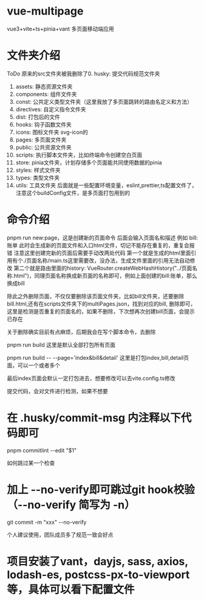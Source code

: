 <!--
 * @Author       : 桔子
 * @Date         : 2024-04-02 17:04:05
 * @LastEditors  : 桔子
 * @LastEditTime : 2024-04-08 16:25:03
 * @Description  : 头部注释配置模板
 * @FilePath     : /vue-multipage/README.md
-->

# vue-multipage

vue3+vite+ts+pinia+vant 多页面移动端应用

# 文件夹介绍

ToDo 原来的src文件夹被我删除了0. husky: 提交代码规范文件夹

1. assets: 静态资源文件夹
2. components: 组件文件夹
3. const: 公共定义类型文件夹（这里我放了多页面跳转的路由名定义和方法）
4. directives: 自定义指令文件夹
5. dist: 打包后的文件
6. hooks: 钩子函数文件夹
7. icons: 图标文件夹 svg-icon的
8. pages: 多页面文件夹
9. public: 公共资源文件夹
10. scripts: 执行脚本文件夹，比如终端命令创建空白页面
11. store: pinia文件夹，计划存储多个页面能共同使用数据的pinia
12. styles: 样式文件夹
13. types: 类型文件夹
14. utils: 工具文件夹
    后面就是一些配置环境变量，eslint,prettier,ts配置文件了，注意这个buildConfig文件，是多页面打包用到的

# 命令介绍

pnpm run new:page，这是创建新的页面命令
后面会输入页面名和描述 例如 bill:账单
此时会生成新的页面文件和入口html文件，切记不能存在重复的，重复会报错
注意这里创建完新的页面后需要手动改两处代码
第一个就是生成的html里面引用有个./页面名称/main.ts这里需要改，没办法，生成文件里面的引用无法自动修改
第二个就是路由里面的history: VueRouter.createWebHashHistory("../页面名称.html")，同理页面名称换成新页面的名称即可，例如上面创建的bill:账单，那么换成bill

除此之外删除页面，不仅仅要删除该页面文件夹，比如bill文件夹，还要删除bill.html,还有在scripts文件夹下的multiPages.json，找到对应的bill, 删除即可，这里是检测是否重复的页面名的，如果不删除，下次想再次创建bill页面，会提示已存在

关于删除确实目前有点麻烦，后期我会在写个脚本命令，去删除

pnpm run build 这里是默认全部打包所有页面

pnpm run build -- --page='index&bill&detail' 这里是打包index,bill,detail页面，可以一个或者多个

最后index页面会默认一定打包进去，想要修改可以去vite.config.ts修改

提交代码，会对文件进行检测，如果不想要

# 在 .husky/commit-msg 内注释以下代码即可

pnpm commitlint --edit "$1"

如何跳过某一个检查

# 加上 --no-verify即可跳过git hook校验（--no-verify 简写为 -n）

git commit -m "xxx" --no-verify

个人建议使用，团队成员多了规范一致会好点

# 项目安装了vant，dayjs, sass, axios, lodash-es, postcss-px-to-viewport等，具体可以看下配置文件
